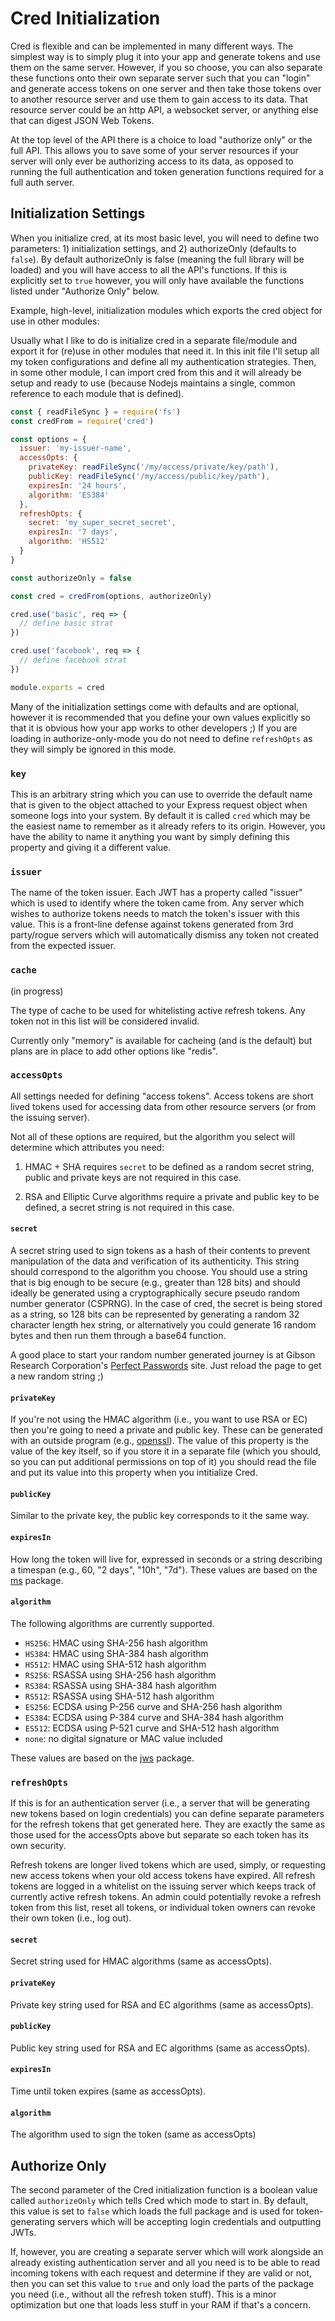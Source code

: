 # Cred Initialization

Cred is flexible and can be implemented in many different ways. The simplest way
is to simply plug it into your app and generate tokens and use them on the same
server. However, if you so choose, you can also separate these functions onto
their own separate server such that you can "login" and generate access tokens
on one server and then take those tokens over to another resource server and use
them to gain access to its data. That resource server could be an http API, a
websocket server, or anything else that can digest JSON Web Tokens.

At the top level of the API there is a choice to load "authorize only" or the
full API. This allows you to save some of your server resources if your server
will only ever be authorizing access to its data, as opposed to running the full
authentication and token generation functions required for a full auth server.

## Initialization Settings

When you initialize cred, at its most basic level, you will need to define two
parameters: 1) initialization settings, and 2) authorizeOnly (defaults to `false`).
By default authorizeOnly is false (meaning the full library will be loaded) and
you will have access to all the API's functions. If this is explicitly set to
`true` however, you will only have available the functions listed under
"Authorize Only" below.

Example, high-level, initialization modules which exports the cred object for
use in other modules:

Usually what I like to do is initialize cred in a separate file/module and
export it for (re)use in other modules that need it. In this init file I'll
setup all my token configurations and define all my authentication strategies.
Then, in some other module, I can import cred from this and it will already be
setup and ready to use (because Nodejs maintains a single, common reference to
each module that is defined).

```javascript
const { readFileSync } = require('fs')
const credFrom = require('cred')

const options = {
  issuer: 'my-issuer-name',
  accessOpts: {
    privateKey: readFileSync('/my/access/private/key/path'),
    publicKey: readFileSync('/my/access/public/key/path'),
    expiresIn: '24 hours',
    algorithm: 'ES384'
  },
  refreshOpts: {
    secret: 'my_super_secret_secret',
    expiresIn: '7 days',
    algorithm: 'HS512'
  }
}

const authorizeOnly = false

const cred = credFrom(options, authorizeOnly)

cred.use('basic', req => {
  // define basic strat
})

cred.use('facebook', req => {
  // define facebook strat
})

module.exports = cred
```

Many of the initialization settings come with defaults and are optional, however
it is recommended that you define your own values explicitly so that it is
obvious how your app works to other developers ;) If you are loading in
authorize-only-mode you do not need to define `refreshOpts` as they will simply
be ignored in this mode.

### `key`

This is an arbitrary string which you can use to override the default name that
is given to the object attached to your Express request object when someone logs
into your system. By default it is called `cred` which may be the easiest name
to remember as it already refers to its origin. However, you have the ability
to name it anything you want by simply defining this property and giving it a
different value.

### `issuer`

The name of the token issuer. Each JWT has a property called "issuer"
which is used to identify where the token came from. Any server which wishes to
authorize tokens needs to match the token's issuer with this value. This is a
front-line defense against tokens generated from 3rd party/rogue servers which
will automatically dismiss any token not created from the expected issuer.

### `cache`

(in progress)

The type of cache to be used for whitelisting active refresh tokens. Any token
not in this list will be considered invalid.

Currently only "memory" is available for cacheing (and is the default) but plans
are in place to add other options like "redis".

### `accessOpts`

All settings needed for defining "access tokens". Access tokens are short lived
tokens used for accessing data from other resource servers (or from the issuing
server).

Not all of these  options are required, but the algorithm you select will
determine which  attributes you need:

1) HMAC + SHA requires `secret` to be defined as a random secret string, public
and private keys are not required in this case.

2) RSA and Elliptic Curve algorithms require a private and public key to be
defined, a secret string is not required in this case.

#### `secret`

A secret string used to sign tokens as a hash of their contents to prevent
manipulation of the data and verification of its authenticity. This string
should correspond to the algorithm you choose. You  should use a string that is
big enough to be secure (e.g., greater than 128  bits) and should ideally be
generated using a cryptographically secure pseudo random number generator
(CSPRNG). In the case of cred, the secret is being stored as a string, so 128
bits can be represented by generating a random 32 character length hex string,
or alternatively you could generate 16 random bytes and then run them through a
base64 function.

A good place to start your random number generated journey is at Gibson Research
Corporation's [Perfect Passwords](https://www.grc.com/passwords.htm) site. Just
reload the page to get a new random string ;)

#### `privateKey`

If you're not using the HMAC algorithm (i.e., you want to use RSA or EC) then
you're going to need a private and public key. These can be generated with an
outside program (e.g., [openssl](https://www.openssl.org/)). The value of this
property is the value of the key itself, so if you store it in a separate file
(which you should, so you can put additional permissions on top of it) you
should read the file and put its value into this property when you intitialize
Cred.

#### `publicKey`

Similar to the private key, the public key corresponds to it the same way.

#### `expiresIn`

How long the token will live for, expressed in seconds or a string describing a
timespan (e.g., 60, "2 days", "10h", "7d"). These values are based on the
[ms](https://github.com/zeit/ms) package.

#### `algorithm`

The following algorithms are currently supported.

- `HS256`: HMAC using SHA-256 hash algorithm
- `HS384`: HMAC using SHA-384 hash algorithm
- `HS512`: HMAC using SHA-512 hash algorithm
- `RS256`: RSASSA using SHA-256 hash algorithm
- `RS384`: RSASSA using SHA-384 hash algorithm
- `RS512`: RSASSA using SHA-512 hash algorithm
- `ES256`: ECDSA using P-256 curve and SHA-256 hash algorithm
- `ES384`: ECDSA using P-384 curve and SHA-384 hash algorithm
- `ES512`: ECDSA using P-521 curve and SHA-512 hash algorithm
- `none`: no digital signature or MAC value included

These values are based on the [jws](https://github.com/brianloveswords/node-jws)
package.

### `refreshOpts`

If this is for an authentication server (i.e., a server that will be generating
new tokens based on login credentials) you can define separate parameters for
the refresh tokens that get generated here. They are exactly the same as those
used for the accessOpts above but separate so each token has its own security.

Refresh tokens are longer lived tokens which are used, simply, or requesting
new access tokens when your old access tokens have expired. All refresh tokens
are logged in a whitelist on the issuing server which keeps track of currently
active refresh tokens. An admin could potentially revoke a refresh token from
this list, reset all tokens, or individual token owners can revoke their own
token (i.e., log out).

#### `secret`

Secret string used for HMAC algorithms (same as accessOpts).

#### `privateKey`

Private key string used for RSA and EC algorithms (same as accessOpts).

#### `publicKey`

Public key string used for RSA and EC algorithms (same as accessOpts).

#### `expiresIn`

Time until token expires (same as accessOpts).

#### `algorithm`

The algorithm used to sign the token (same as accessOpts)

## Authorize Only

The second parameter of the Cred initialization function is a boolean value
called `authorizeOnly` which tells Cred which mode to start in. By default, this
value is set to `false` which loads the full package and is used for
token-generating servers which will be accepting login credentials and outputting
JWTs.

If, however, you are creating a separate server which will work alongside an
already existing authentication server and all you need is to be able to read
incoming tokens with each request and determine if they are valid or not, then
you can set this value to `true` and only load the parts of the package you
need (i.e., without all the refresh token stuff). This is a minor optimization
but one that loads less stuff in your RAM if that's a concern.
